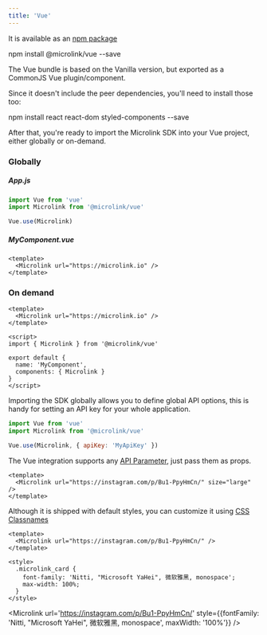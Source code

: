 ```yaml
---
title: 'Vue'
---
```


It is available as an [npm package](https://www.npmjs.com/package/@microlink/vue)

<Terminal>npm install @microlink/vue --save</Terminal>

The Vue bundle is based on the Vanilla version, but exported as a CommonJS Vue plugin/component.

Since it doesn't include the peer dependencies, you'll need to install those too:

<Terminal>npm install react react-dom styled-components --save</Terminal>

After that, you're ready to import the Microlink SDK into your Vue project, either globally or on-demand.

### Globally

##### App.js
```js
import Vue from 'vue'
import Microlink from '@microlink/vue'

Vue.use(Microlink)
```

##### MyComponent.vue
```vue
<template>
  <Microlink url="https://microlink.io" />
</template>
```

### On demand

```vue
<template>
  <Microlink url="https://microlink.io" />
</template>

<script>
import { Microlink } from '@microlink/vue'

export default {
  name: 'MyComponent',
  components: { Microlink }
}
</script>
```

Importing the SDK globally allows you to define global API options, this is handy for setting an API key for your whole application.

```js
import Vue from 'vue'
import Microlink from '@microlink/vue'

Vue.use(Microlink, { apiKey: 'MyApiKey' })
```

The Vue integration supports any [API Parameter](/api-parameter), just pass them as props.

```vue
<template>
  <Microlink url="https://instagram.com/p/Bu1-PpyHmCn/" size="large" />
</template>
```

<Microlink url='https://instagram.com/p/Bu1-PpyHmCn/' size="large" />

Although it is shipped with default styles, you can customize it using [CSS Classnames](docs/sdk/getting-started/considerations/#css-classnames)

```vue
<template>
  <Microlink url="https://instagram.com/p/Bu1-PpyHmCn/" />
</template>

<style>
  .microlink_card {
    font-family: 'Nitti, "Microsoft YaHei", 微软雅黑, monospace';
    max-width: 100%;
  }
</style>
```

<Microlink url='https://instagram.com/p/Bu1-PpyHmCn/' style={{fontFamily: 'Nitti, "Microsoft YaHei", 微软雅黑, monospace', maxWidth: '100%'}} />
